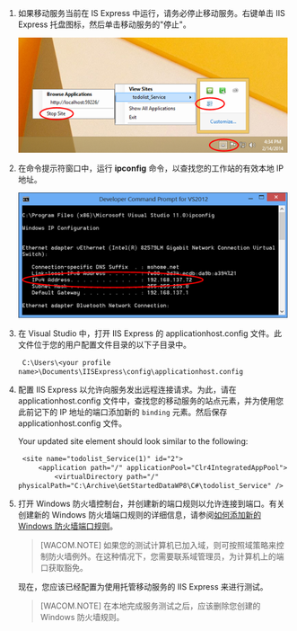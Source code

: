 
1. 如果移动服务当前在 IS Express 中运行，请务必停止移动服务。右键单击 IIS Express 托盘图标，然后单击移动服务的"停止"。

    ![](./media/mobile-services-how-to-configure-iis-express/iis-express-tray-stop-site.png)


2. 在命令提示符窗口中，运行 **ipconfig** 命令，以查找您的工作站的有效本地 IP 地址。

    ![](./media/mobile-services-how-to-configure-iis-express/ipconfig.png)


3. 在 Visual Studio 中，打开 IIS Express 的 applicationhost.config 文件。此文件位于您的用户配置文件目录的以下子目录中。

        C:\Users\<your profile name>\Documents\IISExpress\config\applicationhost.config

4. 配置 IIS Express 以允许向服务发出远程连接请求。为此，请在 applicationhost.config 文件中，查找您的移动服务的站点元素，并为使用您此前记下的 IP 地址的端口添加新的  `binding` 元素。然后保存 applicationhost.config 文件。 

    Your updated site element should look similar to the following:

        <site name="todolist_Service(1)" id="2">
            <application path="/" applicationPool="Clr4IntegratedAppPool">
                <virtualDirectory path="/" physicalPath="C:\Archive\GetStartedDataWP8\C#\todolist_Service" />
<tags ms.service=""
    ms.date=""
    wacn.date=""
    />
            </application>
            <bindings>
                <binding protocol="http" bindingInformation="*:58203:localhost" />
                <binding protocol="http" bindingInformation="*:58203:192.168.137.72" />
            </bindings>
        </site>

5. 打开 Windows 防火墙控制台，并创建新的端口规则以允许连接到端口。有关创建新的 Windows 防火墙端口规则的详细信息，请参阅[如何添加新的 Windows 防火墙端口规则]。

    >[WACOM.NOTE] 如果您的测试计算机已加入域，则可按照域策略来控制防火墙例外。在这种情况下，您需要联系域管理员，为计算机上的端口获取豁免。

    现在，您应该已经配置为使用托管移动服务的 IIS Express 来进行测试。 

    >[WACOM.NOTE] 在本地完成服务测试之后，应该删除您创建的 Windows 防火墙规则。 


<!-- URLs. -->
[如何添加新的 Windows 防火墙端口规则]:  http://go.microsoft.com/fwlink/?LinkId=392240
